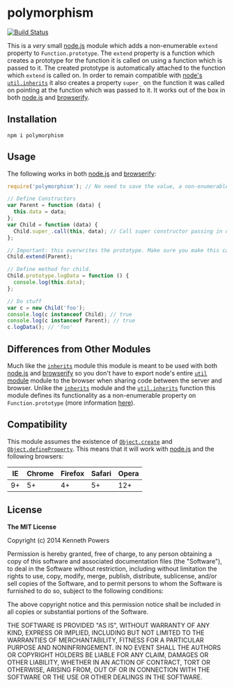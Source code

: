 # polymorphism

[![Build Status](https://travis-ci.org/KenPowers/polymorphism.png)](https://travis-ci.org/KenPowers/polymorphism)

This is a *very* small [node.js][node] module which adds a non-enumerable
`extend` property to `Function.prototype`. The `extend` property is a function
which creates a prototype for the function it is called on using a function
which is passed to it. The created prototype is automatically attached to the
function which `extend` is called on. In order to remain compatible with
[node's `util.inherits`][node-ui] it also creates a property `super_` on the
function it was called on pointing at the function which was passed to it. It
works out of the box in both [node.js][node] and [browserify][bfy].

## Installation

`npm i polymorphism`

## Usage

The following works in both [node.js][node] and [browserify][bfy]:

```javascript
require('polymorphism'); // No need to save the value, a non-enumerable property is added to `Function.prototype`

// Define Constructors
var Parent = function (data) {
  this.data = data;
};
var Child = function (data) {
  Child.super_.call(this, data); // Call super constructor passing in data
};

// Important: this overwrites the prototype. Make sure you make this call before defining any methods.
Child.extend(Parent);

// Define method for child.
Child.prototype.logData = function () {
  console.log(this.data);
};

// Do stuff
var c = new Child('foo');
console.log(c instanceof Child); // true
console.log(c instanceof Parent); // true
c.logData(); // 'foo'
```

## Differences from Other Modules
Much like the [`inherits`][inherits] module this module is meant to be used
with both [node.js][node] and [browserify][bfy] so you don't have to export
node's entire [`util` module][util] module to the browser when sharing code
between the server and browser. Unlike the [`inherits`][inherits] module and
the [`util.inherits`][node-ui] function this module defines its functionality
as a non-enumerable property on `Function.prototype` (more information
[here][so]).

## Compatibility

This module assumes the existence of [`Object.create`][oc] and
[`Object.defineProperty`][odp]. This means that it will work with
[node.js][node] and the following browsers:

| IE | Chrome | Firefox | Safari | Opera |
| --- | --- | --- | --- | --- |
| 9+ | 5+ | 4+ | 5+ | 12+ |

## License

**The MIT License**

Copyright (c) 2014 Kenneth Powers

Permission is hereby granted, free of charge, to any person obtaining a copy
of this software and associated documentation files (the "Software"), to deal
in the Software without restriction, including without limitation the rights
to use, copy, modify, merge, publish, distribute, sublicense, and/or sell
copies of the Software, and to permit persons to whom the Software is
furnished to do so, subject to the following conditions:

The above copyright notice and this permission notice shall be included in all
copies or substantial portions of the Software.

THE SOFTWARE IS PROVIDED "AS IS", WITHOUT WARRANTY OF ANY KIND, EXPRESS OR
IMPLIED, INCLUDING BUT NOT LIMITED TO THE WARRANTIES OF MERCHANTABILITY,
FITNESS FOR A PARTICULAR PURPOSE AND NONINFRINGEMENT. IN NO EVENT SHALL THE
AUTHORS OR COPYRIGHT HOLDERS BE LIABLE FOR ANY CLAIM, DAMAGES OR OTHER
LIABILITY, WHETHER IN AN ACTION OF CONTRACT, TORT OR OTHERWISE, ARISING FROM,
OUT OF OR IN CONNECTION WITH THE SOFTWARE OR THE USE OR OTHER DEALINGS IN THE
SOFTWARE.

  [node]: http://nodejs.org/ "Node"
  [node-ui]: http://nodejs.org/api/util.html#util_util_inherits_constructor_superconstructor "util.inherits"
  [bfy]: http://browserify.org/ "Browserify"
  [util]: http://nodejs.org/api/util.html "`util` Module"
  [inherits]: https://github.com/isaacs/inherits "Inherits"
  [so]: http://stackoverflow.com/questions/15620482/is-it-ok-to-define-a-prototype-function-on-object-in-javascript "Is it ok to define a prototype function on Object in Javascript?"
  [oc]: http://kangax.github.io/es5-compat-table/#Object.create "Object.create"
  [odp]: http://kangax.github.io/es5-compat-table/#Object.defineProperty "Object.defineProperty"
